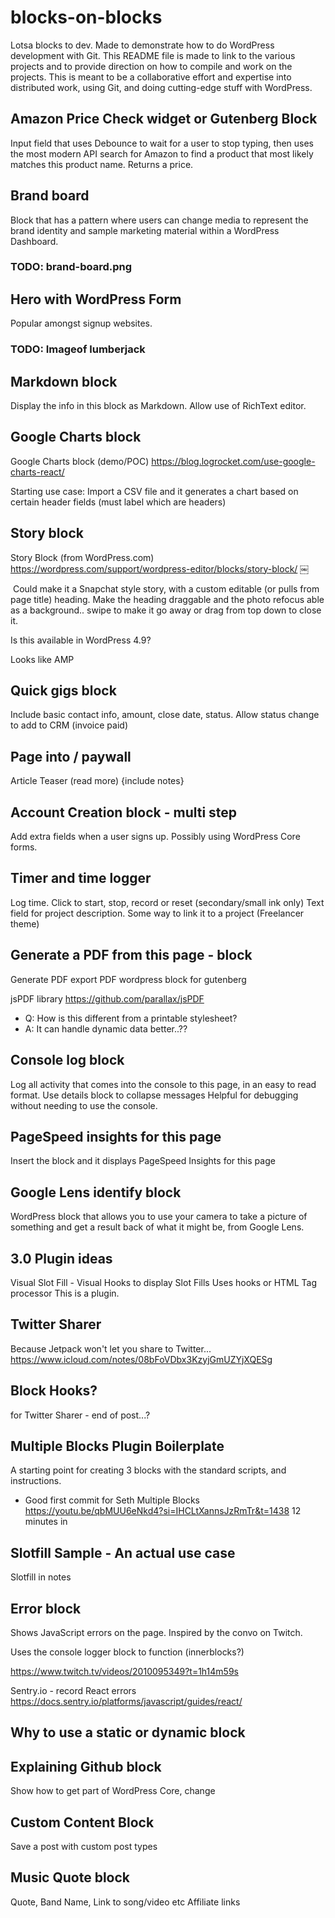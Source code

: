 # blocks-on-blocks
Lotsa blocks to dev. Made to demonstrate how to do WordPress development with Git.
This README file is made to link to the various projects and to provide direction on how to compile and work on the projects. This is meant to be a collaborative effort and expertise into distributed work, using Git, and doing cutting-edge stuff with WordPress.


## Amazon Price Check widget or Gutenberg Block

Input field that uses Debounce to wait for a user to stop typing, then uses the most modern API search for Amazon to find a product that most likely matches this product name. Returns a price.

## Brand board
Block that has a pattern where users can change media to represent the brand identity and sample marketing material within a WordPress Dashboard.
### TODO: brand-board.png

## Hero with WordPress Form
Popular amongst signup websites.
### TODO: Imageof lumberjack

## Markdown block
Display the info in this block as Markdown. Allow use of RichText editor.

## Google Charts block
Google Charts block (demo/POC)
https://blog.logrocket.com/use-google-charts-react/

Starting use case: Import a CSV file and it generates a chart based on certain header fields (must label which are headers)

## Story block
Story Block (from WordPress.com)
https://wordpress.com/support/wordpress-editor/blocks/story-block/
￼

<image>
Could make it a Snapchat style story, with a custom editable (or pulls from page title) heading. Make the heading draggable and the photo refocus able as a background.. swipe to make it go away or drag from top down to close it. 

Is this available in WordPress 4.9?

Looks like AMP

## Quick gigs block
Include basic contact info, amount, close date, status. Allow status change to add to CRM (invoice paid)

## Page into / paywall
Article Teaser (read more)
{include notes}

## Account Creation block - multi step
Add extra fields when a user signs up.
Possibly using WordPress Core forms.

## Timer and time logger
Log time. Click to start, stop, record or reset (secondary/small ink only)
Text field for project description.
Some way to link it to a project (Freelancer theme)

## Generate a PDF from this page - block
Generate PDF
export PDF wordpress block for gutenberg

jsPDF library
https://github.com/parallax/jsPDF
- Q: How is this different from a printable stylesheet?
- A: It can handle dynamic data better..??


## Console log block
Log all activity that comes into the console to this page, in an easy to read format.
Use details block to collapse messages
Helpful for debugging without needing to use the console.

## PageSpeed insights for this page
Insert the block and it displays PageSpeed Insights for this page


## Google Lens identify block
WordPress block that allows you to use your camera to take a picture of something and get a result back of what it might be, from Google Lens.


## 3.0 Plugin ideas
Visual Slot Fill - Visual Hooks to display Slot Fills
Uses hooks or HTML Tag processor
This is a plugin.


## Twitter Sharer
Because Jetpack won't let you share to Twitter...
https://www.icloud.com/notes/08bFoVDbx3KzyjGmUZYjXQESg


## Block Hooks?
for Twitter Sharer - end of post...?

## Multiple Blocks Plugin Boilerplate
A starting point for creating 3 blocks with the standard scripts, and instructions.
- Good first commit for Seth
Multiple Blocks 
https://youtu.be/qbMUU6eNkd4?si=IHCLtXannsJzRmTr&t=1438
12 minutes in


## Slotfill Sample - An actual use case
Slotfill in notes
<image>

## Error block
Shows JavaScript errors on the page. Inspired by the convo on Twitch.

Uses the console logger block to function (innerblocks?)

https://www.twitch.tv/videos/2010095349?t=1h14m59s

Sentry.io - record React errors
https://docs.sentry.io/platforms/javascript/guides/react/



## Why to use a static or dynamic block

## Explaining Github block
Show how to get part of WordPress Core, change 

## Custom Content Block
Save a post with custom post types

## Music Quote block
Quote, Band Name, Link to song/video etc
Affiliate links

